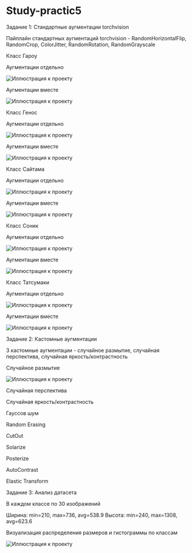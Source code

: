 # Study-practic5
Задание 1: Стандартные аугментации torchvision

Пайплайн стандартных аугментаций torchvision - RandomHorizontalFlip, RandomCrop, ColorJitter, RandomRotation, RandomGrayscale

Класс Гароу

Аугментации отдельно

![Иллюстрация к проекту](https://github.com/ViktoriaVyshedko/Study-practic5/raw/main/homework/results/standard_augmentation/Garowe_separately.png)

Аугментации вместе

![Иллюстрация к проекту](https://github.com/ViktoriaVyshedko/Study-practic5/raw/main/homework/results/standard_augmentation/Garowe_together.png)

Класс Генос

Аугментации отдельно

![Иллюстрация к проекту](https://github.com/ViktoriaVyshedko/Study-practic5/raw/main/homework/results/standard_augmentation/Genos_separately.png)

Аугментации вместе 

![Иллюстрация к проекту](https://github.com/ViktoriaVyshedko/Study-practic5/raw/main/homework/results/standard_augmentation/Genos_together.png)

Класс Сайтама

Аугментации отдельно

![Иллюстрация к проекту](https://github.com/ViktoriaVyshedko/Study-practic5/raw/main/homework/results/standard_augmentation/Saitama_separately.png)

Аугментации вместе

![Иллюстрация к проекту](https://github.com/ViktoriaVyshedko/Study-practic5/raw/main/homework/results/standard_augmentation/Saitama_together.png)

Класс Соник

Аугментации отдельно

![Иллюстрация к проекту](https://github.com/ViktoriaVyshedko/Study-practic5/raw/main/homework/results/standard_augmentation/Sonic_separately.png)

Аугментации вместе

![Иллюстрация к проекту](https://github.com/ViktoriaVyshedko/Study-practic5/raw/main/homework/results/standard_augmentation/Sonic_together.png)

Класс Татсумаки

Аугментации отдельно

![Иллюстрация к проекту](https://github.com/ViktoriaVyshedko/Study-practic5/raw/main/homework/results/standard_augmentation/Tatsumaki_separately.png)

Аугментации вместе

![Иллюстрация к проекту](https://github.com/ViktoriaVyshedko/Study-practic5/raw/main/homework/results/standard_augmentation/Tatsumaki_together.png)

Задание 2: Кастомные аугментации

3 кастомные аугментации - случайное размытие, случайная перспектива, случайная яркость/контрастность

Cлучайное размытие

![Иллюстрация к проекту](https://github.com/ViktoriaVyshedko/Study-practic5/raw/main/homework/results/custom_augmentation/Garowe_blur.png)

Случайная перспектива

Случайная яркость/контрастность

Гауссов шум

Random Erasing

CutOut

Solarize

Posterize

AutoContrast

Elastic Transform

Задание 3: Анализ датасета

В каждом классе по 30 изображений

Ширина: min=210, max=736, avg=538.9
Высота: min=240, max=1308, avg=623.6

Визуализация распределения размеров и гистограммы по классам

![Иллюстрация к проекту](https://github.com/ViktoriaVyshedko/Study-practic5/raw/main/homework/results/Tatsumaki_together.png)